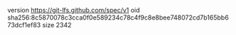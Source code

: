 version https://git-lfs.github.com/spec/v1
oid sha256:8c5870078c3cca0f0e589234c78c4f9c8e8bee748072cd7b165bb673dcf1ef83
size 2342
